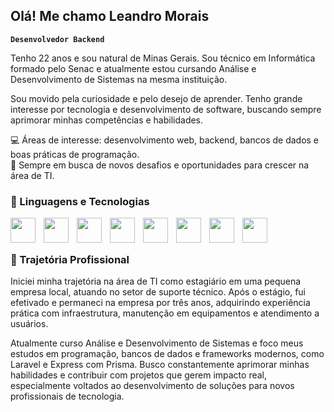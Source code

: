 ## Olá! Me chamo Leandro Morais

**`Desenvolvedor Backend`**

Tenho 22 anos e sou natural de Minas Gerais. Sou técnico em Informática formado pelo Senac e atualmente estou cursando Análise e Desenvolvimento de Sistemas na mesma instituição.

Sou movido pela curiosidade e pelo desejo de aprender. Tenho grande interesse por tecnologia e desenvolvimento de software, buscando sempre aprimorar minhas competências e habilidades.

💻 Áreas de interesse: desenvolvimento web, backend, bancos de dados e boas práticas de programação. <br/> 🚀 Sempre em busca de novos desafios e oportunidades para crescer na área de TI.

### 🤖 Linguagens e Tecnologias

<img
    align="left"
    width="40px"
    style="padding-right: 10px;"
    src="https://cdn.jsdelivr.net/gh/devicons/devicon@latest/icons/html5/html5-original.svg"
/>
<img
    align="left"
    width="40px"
    style="padding-right: 10px;"
    src="https://cdn.jsdelivr.net/gh/devicons/devicon@latest/icons/css3/css3-original.svg"
/>
<img
    align="left"
    width="40px"
    style="padding-right: 10px;"
    src="https://cdn.jsdelivr.net/gh/devicons/devicon@latest/icons/javascript/javascript-plain.svg"
/>
<img
    align="left"
    width="40px"
    style="padding-right: 10px;"
    src="https://cdn.jsdelivr.net/gh/devicons/devicon@latest/icons/jquery/jquery-original.svg"
/>
<img
    align="left"
    width="40px"
    style="padding-right: 10px;"
    src="https://cdn.jsdelivr.net/gh/devicons/devicon@latest/icons/php/php-original.svg"
/>
<img
    align="left"
    width="40px"
    style="padding-right: 10px;"
    src="https://cdn.jsdelivr.net/gh/devicons/devicon@latest/icons/laravel/laravel-original.svg" 
/>
<img
    align="left"
    width="40px"
    style="padding-right: 10px;"
    src="https://cdn.jsdelivr.net/gh/devicons/devicon@latest/icons/csharp/csharp-original.svg" 
/>
          
<img
    align="left"
    width="40px"
    style="padding-right: 10px;"
    src="https://cdn.jsdelivr.net/gh/devicons/devicon@latest/icons/mysql/mysql-original.svg"
/>

<br/>
<br/>

### 💼 Trajetória Profissional

Iniciei minha trajetória na área de TI como estagiário em uma pequena empresa local, atuando no setor de suporte técnico. Após o estágio, fui efetivado e permaneci na empresa por três anos, adquirindo experiência prática com infraestrutura, manutenção em equipamentos e atendimento a usuários.

Atualmente curso Análise e Desenvolvimento de Sistemas e foco meus estudos em programação, bancos de dados e frameworks modernos, como Laravel e Express com Prisma.
Busco constantemente aprimorar minhas habilidades e contribuir com projetos que gerem impacto real, especialmente voltados ao desenvolvimento de soluções para novos profissionais de tecnologia.
          
          
          
          
          
          
